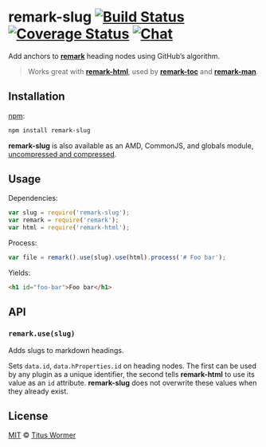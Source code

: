 # remark-slug [![Build Status][build-badge]][build-status] [![Coverage Status][coverage-badge]][coverage-status] [![Chat][chat-badge]][chat]

Add anchors to [**remark**][remark] heading nodes using GitHub’s
algorithm.

> Works great with [**remark-html**][remark-html],
> used by [**remark-toc**][remark-toc] and
> [**remark-man**][remark-man].

## Installation

[npm][]:

```bash
npm install remark-slug
```

**remark-slug** is also available as an AMD, CommonJS, and
globals module, [uncompressed and compressed][releases].

## Usage

Dependencies:

```javascript
var slug = require('remark-slug');
var remark = require('remark');
var html = require('remark-html');
```

Process:

```javascript
var file = remark().use(slug).use(html).process('# Foo bar');
```

Yields:

```html
<h1 id="foo-bar">Foo bar</h1>
```

## API

### `remark.use(slug)`

Adds slugs to markdown headings.

Sets `data.id`, `data.hProperties.id` on heading nodes. The first can be
used by any plugin as a unique identifier, the second tells **remark-html**
to use its value as an `id` attribute. **remark-slug** does not overwrite
these values when they already exist.

## License

[MIT][license] © [Titus Wormer][author]

<!-- Definitions -->

[build-badge]: https://img.shields.io/travis/wooorm/remark-slug.svg

[build-status]: https://travis-ci.org/wooorm/remark-slug

[coverage-badge]: https://img.shields.io/codecov/c/github/wooorm/remark-slug.svg

[coverage-status]: https://codecov.io/github/wooorm/remark-slug

[chat-badge]: https://img.shields.io/gitter/room/wooorm/remark.svg

[chat]: https://gitter.im/wooorm/remark

[releases]: https://github.com/wooorm/remark-slug/releases

[license]: LICENSE

[author]: http://wooorm.com

[npm]: https://docs.npmjs.com/cli/install

[remark]: https://github.com/wooorm/remark

[remark-html]: https://github.com/wooorm/remark-html

[remark-toc]: https://github.com/wooorm/remark-toc

[remark-man]: https://github.com/wooorm/remark-man
